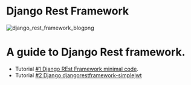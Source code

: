 # Django Rest Framework

![django_rest_framework_blogpng](https://user-images.githubusercontent.com/30196830/43673847-105f4b18-97e7-11e8-9948-de24e7e240ef.png)


# A guide to Django Rest framework.

* Tutorial [#1 Django REst Framework minimal code](http://pengoox.pythonanywhere.com/django_rest_framework_example/). 
* Tutorial [#2 Django djangorestframework-simplejwt]() 



